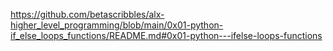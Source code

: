 https://github.com/betascribbles/alx-higher_level_programming/blob/main/0x01-python-if_else_loops_functions/README.md#0x01-python---ifelse-loops-functions
